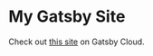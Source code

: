 # My Gatsby Site

Check out [this site](https://mygatsbysitemain55751.gatsbyjs.io/) on Gatsby Cloud.